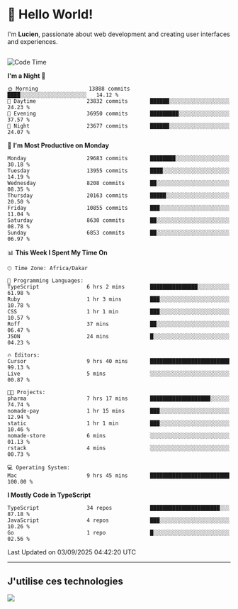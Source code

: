 # 👋 Hello World!

I'm **Lucien**, passionate about web development and creating user interfaces and experiences.

##

<!--START_SECTION:waka-->
![Code Time](http://img.shields.io/badge/Code%20Time-3%2C643%20hrs%2056%20mins-blue)

**I'm a Night 🦉** 

```text
🌞 Morning                13888 commits       ████░░░░░░░░░░░░░░░░░░░░░   14.12 % 
🌆 Daytime                23832 commits       ██████░░░░░░░░░░░░░░░░░░░   24.23 % 
🌃 Evening                36950 commits       █████████░░░░░░░░░░░░░░░░   37.57 % 
🌙 Night                  23677 commits       ██████░░░░░░░░░░░░░░░░░░░   24.07 % 
```
📅 **I'm Most Productive on Monday** 

```text
Monday                   29683 commits       ████████░░░░░░░░░░░░░░░░░   30.18 % 
Tuesday                  13955 commits       ████░░░░░░░░░░░░░░░░░░░░░   14.19 % 
Wednesday                8208 commits        ██░░░░░░░░░░░░░░░░░░░░░░░   08.35 % 
Thursday                 20163 commits       █████░░░░░░░░░░░░░░░░░░░░   20.50 % 
Friday                   10855 commits       ███░░░░░░░░░░░░░░░░░░░░░░   11.04 % 
Saturday                 8630 commits        ██░░░░░░░░░░░░░░░░░░░░░░░   08.78 % 
Sunday                   6853 commits        ██░░░░░░░░░░░░░░░░░░░░░░░   06.97 % 
```


📊 **This Week I Spent My Time On** 

```text
🕑︎ Time Zone: Africa/Dakar

💬 Programming Languages: 
TypeScript               6 hrs 2 mins        ███████████████░░░░░░░░░░   61.98 % 
Ruby                     1 hr 3 mins         ███░░░░░░░░░░░░░░░░░░░░░░   10.78 % 
CSS                      1 hr 1 min          ███░░░░░░░░░░░░░░░░░░░░░░   10.57 % 
Roff                     37 mins             ██░░░░░░░░░░░░░░░░░░░░░░░   06.47 % 
JSON                     24 mins             █░░░░░░░░░░░░░░░░░░░░░░░░   04.23 % 

🔥 Editors: 
Cursor                   9 hrs 40 mins       █████████████████████████   99.13 % 
Live                     5 mins              ░░░░░░░░░░░░░░░░░░░░░░░░░   00.87 % 

🐱‍💻 Projects: 
pharma                   7 hrs 17 mins       ███████████████████░░░░░░   74.74 % 
nomade-pay               1 hr 15 mins        ███░░░░░░░░░░░░░░░░░░░░░░   12.94 % 
static                   1 hr 1 min          ███░░░░░░░░░░░░░░░░░░░░░░   10.46 % 
nomade-store             6 mins              ░░░░░░░░░░░░░░░░░░░░░░░░░   01.13 % 
rstack                   4 mins              ░░░░░░░░░░░░░░░░░░░░░░░░░   00.73 % 

💻 Operating System: 
Mac                      9 hrs 45 mins       █████████████████████████   100.00 % 
```

**I Mostly Code in TypeScript** 

```text
TypeScript               34 repos            ██████████████████████░░░   87.18 % 
JavaScript               4 repos             ███░░░░░░░░░░░░░░░░░░░░░░   10.26 % 
Go                       1 repo              █░░░░░░░░░░░░░░░░░░░░░░░░   02.56 % 
```




 Last Updated on 03/09/2025 04:42:20 UTC
<!--END_SECTION:waka-->
---

## J'utilise ces technologies

<p align="left">
  <a href="https://skillicons.dev">
    <img src="https://skillicons.dev/icons?i=ts,js,go,ruby,css,scss,tailwind,react,vite,nextjs,docker,figma,ableton" />
  </a>
</p>

